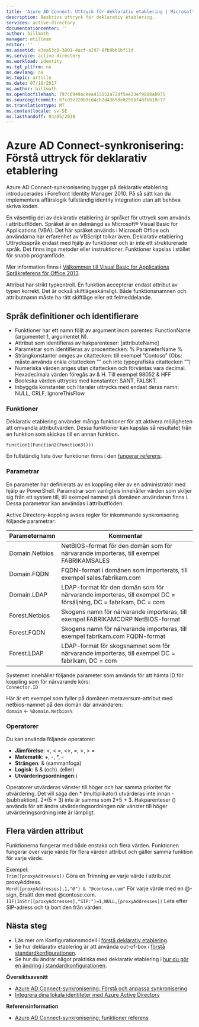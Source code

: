 ```yaml
---
title: 'Azure AD Connect: Uttryck för deklarativ etablering | Microsoft Docs'
description: Beskrivs uttryck för deklarativ etablering.
services: active-directory
documentationcenter: ''
author: billmath
manager: mtillman
editor: ''
ms.assetid: e3ea53c8-3801-4acf-a297-0fb9bb1bf11d
ms.service: active-directory
ms.workload: identity
ms.tgt_pltfrm: na
ms.devlang: na
ms.topic: article
ms.date: 07/18/2017
ms.author: billmath
ms.openlocfilehash: 797c0949aceea415652a72df5ee23ef9888ab975
ms.sourcegitcommit: 6fcd9e220b9cd4cb2d4365de0299bf48fbb18c17
ms.translationtype: MT
ms.contentlocale: sv-SE
ms.lasthandoff: 04/05/2018
---
```

# <a name="azure-ad-connect-sync-understanding-declarative-provisioning-expressions"></a>Azure AD Connect-synkronisering: Förstå uttryck för deklarativ etablering
Azure AD Connect-synkronisering bygger på deklarativ etablering introducerades i Forefront Identity Manager 2010. På så sätt kan du implementera affärslogik fullständig identity integration utan att behöva skriva koden.

En väsentlig del av deklarativ etablering är språket för uttryck som används i attributflöden. Språket är en delmängd av Microsoft® Visual Basic for Applications (VBA). Det här språket används i Microsoft Office och användarna har erfarenhet av VBScript tolkar även. Deklarativ etablering Uttrycksspråk endast med hjälp av funktioner och är inte ett strukturerade språk. Det finns inga metoder eller instruktioner. Funktioner kapslas i stället för snabb programflöde.

Mer information finns i [Välkommen till Visual Basic for Applications Språkreferens för Office 2013](https://msdn.microsoft.com/library/gg264383.aspx).

Attribut har strikt typkontroll. En funktion accepterar endast attribut av typen korrekt. Det är också skiftlägeskänsligt. Både funktionsnamnen och attributnamn måste ha rätt skiftläge eller ett felmeddelande.

## <a name="language-definitions-and-identifiers"></a>Språk definitioner och identifierare
* Funktioner har ett namn följt av argument inom parentes: FunctionName (argumentet 1, argumentet N).
* Attribut som identifieras av hakparenteser: [attributeName]
* Parametrar som identifieras av procenttecken: % ParameterName %
* Strängkonstanter omges av citattecken: till exempel ”Contoso” (Obs: måste använda enkla citattecken ”” och inte typografiska citattecken ””)
* Numeriska värden anges utan citattecken och förväntas vara decimal. Hexadecimala värden föregås av & H. Till exempel 98052 & HFF
* Booleska värden uttrycks med konstanter: SANT, FALSKT.
* Inbyggda konstanter och literaler uttrycks med endast deras namn: NULL, CRLF, IgnoreThisFlow

### <a name="functions"></a>Funktioner
Deklarativ etablering använder många funktioner för att aktivera möjligheten att omvandla attributvärden. Dessa funktioner kan kapslas så resultatet från en funktion som skickas till en annan funktion.

`Function1(Function2(Function3()))`

En fullständig lista över funktioner finns i den [fungerar referens](active-directory-aadconnectsync-functions-reference.md).

### <a name="parameters"></a>Parametrar
En parameter har definierats av en koppling eller av en administratör med hjälp av PowerShell. Parametrar som vanligtvis innehåller värden som skiljer sig från ett system till, till exempel namnet på domänen användaren finns i. Dessa parametrar kan användas i attributflöden.

Active Directory-koppling avses regler för inkommande synkronisering följande parametrar:

| Parameternamn | Kommentar |
| --- | --- |
| Domain.Netbios |NetBIOS-format för den domän som för närvarande importeras, till exempel FABRIKAMSALES |
| Domain.FQDN |FQDN-format i domänen som importerats, till exempel sales.fabrikam.com |
| Domain.LDAP |LDAP-format för den domän som för närvarande importeras, till exempel DC = försäljning, DC = fabrikam, DC = com |
| Forest.Netbios |Skogens namn för närvarande importeras, till exempel FABRIKAMCORP NetBIOS-format |
| Forest.FQDN |Skogens namn för närvarande importeras, till exempel fabrikam.com FQDN-format |
| Forest.LDAP |LDAP-format för skogsnamnet som för närvarande importeras, till exempel DC = fabrikam, DC = com |

Systemet innehåller följande parameter som används för att hämta ID för koppling som för närvarande körs:  
`Connector.ID`

Här är ett exempel som fyller på domänen metaversum-attribut med netbios-namnet på den domän där användaren:  
`domain` <- `%Domain.Netbios%`

### <a name="operators"></a>Operatorer
Du kan använda följande operatorer:

* **Jämförelse**: <, < =, <>, =, >, > =
* **Matematik**: +, -, \*, -
* **Strängen**: & (sammanfoga)
* **Logisk**: & & (och). (eller)
* **Utvärderingsordningen**:)

Operatorer utvärderas vänster till höger och har samma prioritet för utvärdering. Det vill säga den \* (multiplikator) utvärderas inte innan - (subtraktion). 2\*(5 + 3) inte är samma som 2\*5 + 3. Hakparenteser () används för att ändra utvärderingsordningen när vänster till höger utvärderingsordning inte är lämpligt.

## <a name="multi-valued-attributes"></a>Flera värden attribut
Funktionerna fungerar med både enstaka och flera värden. Funktionen fungerar över varje värde för flera värden attribut och gäller samma funktion för varje värde.

Exempel:  
`Trim([proxyAddresses])` Göra en Trimning av varje värde i attributet proxyAddress.  
`Word([proxyAddresses],1,"@") & "@contoso.com"` För varje värde med en @-sign, Ersätt den med @contoso.com.  
`IIF(InStr([proxyAddresses],"SIP:")=1,NULL,[proxyAddresses])` Leta efter SIP-adress och ta bort den från värden.

## <a name="next-steps"></a>Nästa steg
* Läs mer om Konfigurationsmodell i [förstå deklarativ etablering](active-directory-aadconnectsync-understanding-declarative-provisioning.md).
* Se hur deklarativ etablering är att använda out-of-box i [förstå standardkonfigurationen](active-directory-aadconnectsync-understanding-default-configuration.md).
* Se hur du ändrar något praktiska med deklarativ etablering i [hur du gör en ändring i standardkonfigurationen](active-directory-aadconnectsync-change-the-configuration.md).

**Översiktsavsnitt**

* [Azure AD Connect-synkronisering: Förstå och anpassa synkronisering](active-directory-aadconnectsync-whatis.md)
* [Integrera dina lokala identiteter med Azure Active Directory](active-directory-aadconnect.md)

**Referensinformation**

* [Azure AD Connect-synkronisering: funktioner referens](active-directory-aadconnectsync-functions-reference.md)

